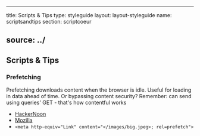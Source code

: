 
---
title: Scripts & Tips
type: styleguide
layout: layout-styleguide
name: scriptsandtips
section: scriptcoeur
<!-- status: --draft -->
source: ../
---

<main markdown="1">

## Scripts & Tips


### Prefetching

Prefetching downloads content when the browser is idle. Useful for loading in data ahead of time. Or bypassing content security? Remember: can send using queries' GET - that's how contentful works 
- [HackerNoon](https://hackernoon.com/im-harvesting-credit-card-numbers-and-passwords-from-your-site-here-s-how-9a8cb347c5b5)
- [Mozilla](https://developer.mozilla.org/en-US/docs/Web/HTTP/Link_prefetching_FAQ) 
- `<meta http-equiv="Link" content="</images/big.jpeg>; rel=prefetch">`


</main>